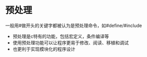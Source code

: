 # 预处理
一般用#做开头的关键字都被认为是预处理命令，如#define/#include  
* 预处理是c特有的功能，包括宏定义，条件编译等
* 使用预处理功能可以让程序更易于修改、阅读、移植和调试
* 也更利于实现模块化的程序设计

